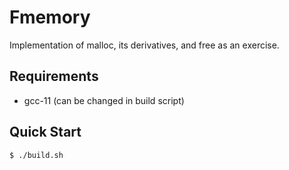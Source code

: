 # Fmemory
Implementation of malloc, its derivatives, and free as an exercise.

## Requirements
- gcc-11 (can be changed in build script)

## Quick Start
```console
$ ./build.sh
```

